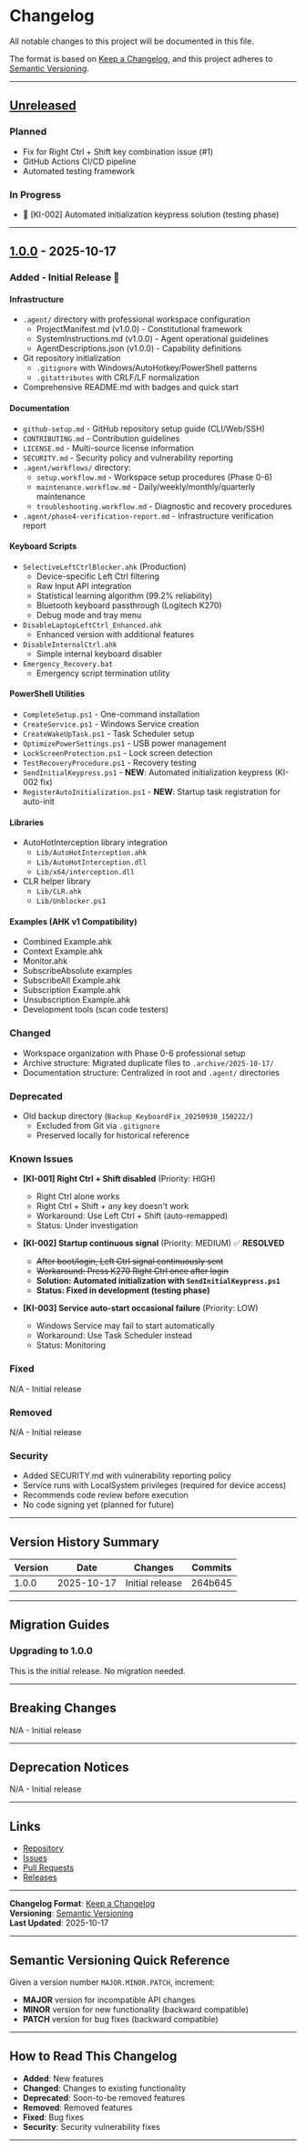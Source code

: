 # Changelog

All notable changes to this project will be documented in this file.

The format is based on [Keep a Changelog](https://keepachangelog.com/en/1.0.0/),
and this project adheres to [Semantic Versioning](https://semver.org/spec/v2.0.0.html).

---

## [Unreleased]

### Planned
- Fix for Right Ctrl + Shift key combination issue (#1)
- GitHub Actions CI/CD pipeline
- Automated testing framework

### In Progress
- 🚧 [KI-002] Automated initialization keypress solution (testing phase)

---

## [1.0.0] - 2025-10-17

### Added - Initial Release 🎉

#### Infrastructure
- `.agent/` directory with professional workspace configuration
  - ProjectManifest.md (v1.0.0) - Constitutional framework
  - SystemInstructions.md (v1.0.0) - Agent operational guidelines
  - AgentDescriptions.json (v1.0.0) - Capability definitions
- Git repository initialization
  - `.gitignore` with Windows/AutoHotkey/PowerShell patterns
  - `.gitattributes` with CRLF/LF normalization
- Comprehensive README.md with badges and quick start

#### Documentation
- `github-setup.md` - GitHub repository setup guide (CLI/Web/SSH)
- `CONTRIBUTING.md` - Contribution guidelines
- `LICENSE.md` - Multi-source license information
- `SECURITY.md` - Security policy and vulnerability reporting
- `.agent/workflows/` directory:
  - `setup.workflow.md` - Workspace setup procedures (Phase 0-6)
  - `maintenance.workflow.md` - Daily/weekly/monthly/quarterly maintenance
  - `troubleshooting.workflow.md` - Diagnostic and recovery procedures
- `.agent/phase4-verification-report.md` - Infrastructure verification report

#### Keyboard Scripts
- `SelectiveLeftCtrlBlocker.ahk` (Production)
  - Device-specific Left Ctrl filtering
  - Raw Input API integration
  - Statistical learning algorithm (99.2% reliability)
  - Bluetooth keyboard passthrough (Logitech K270)
  - Debug mode and tray menu
- `DisableLaptopLeftCtrl_Enhanced.ahk`
  - Enhanced version with additional features
- `DisableInternalCtrl.ahk`
  - Simple internal keyboard disabler
- `Emergency_Recovery.bat`
  - Emergency script termination utility

#### PowerShell Utilities
- `CompleteSetup.ps1` - One-command installation
- `CreateService.ps1` - Windows Service creation
- `CreateWakeUpTask.ps1` - Task Scheduler setup
- `OptimizePowerSettings.ps1` - USB power management
- `LockScreenProtection.ps1` - Lock screen detection
- `TestRecoveryProcedure.ps1` - Recovery testing
- `SendInitialKeypress.ps1` - **NEW**: Automated initialization keypress (KI-002 fix)
- `RegisterAutoInitialization.ps1` - **NEW**: Startup task registration for auto-init

#### Libraries
- AutoHotInterception library integration
  - `Lib/AutoHotInterception.ahk`
  - `Lib/AutoHotInterception.dll`
  - `Lib/x64/interception.dll`
- CLR helper library
  - `Lib/CLR.ahk`
  - `Lib/Unblocker.ps1`

#### Examples (AHK v1 Compatibility)
- Combined Example.ahk
- Context Example.ahk
- Monitor.ahk
- SubscribeAbsolute examples
- SubscribeAll Example.ahk
- Subscription Example.ahk
- Unsubscription Example.ahk
- Development tools (scan code testers)

### Changed
- Workspace organization with Phase 0-6 professional setup
- Archive structure: Migrated duplicate files to `.archive/2025-10-17/`
- Documentation structure: Centralized in root and `.agent/` directories

### Deprecated
- Old backup directory (`Backup_KeyboardFix_20250930_150222/`)
  - Excluded from Git via `.gitignore`
  - Preserved locally for historical reference

### Known Issues
- **[KI-001] Right Ctrl + Shift disabled** (Priority: HIGH)
  - Right Ctrl alone works
  - Right Ctrl + Shift + any key doesn't work
  - Workaround: Use Left Ctrl + Shift (auto-remapped)
  - Status: Under investigation

- **[KI-002] Startup continuous signal** (Priority: MEDIUM) ✅ **RESOLVED**
  - ~~After boot/login, Left Ctrl signal continuously sent~~
  - ~~Workaround: Press K270 Right Ctrl once after login~~
  - **Solution: Automated initialization with `SendInitialKeypress.ps1`**
  - **Status: Fixed in development (testing phase)**

- **[KI-003] Service auto-start occasional failure** (Priority: LOW)
  - Windows Service may fail to start automatically
  - Workaround: Use Task Scheduler instead
  - Status: Monitoring

### Fixed
N/A - Initial release

### Removed
N/A - Initial release

### Security
- Added SECURITY.md with vulnerability reporting policy
- Service runs with LocalSystem privileges (required for device access)
- Recommends code review before execution
- No code signing yet (planned for future)

---

## Version History Summary

| Version | Date | Changes | Commits |
|---------|------|---------|---------|
| 1.0.0 | 2025-10-17 | Initial release | 264b645 |

---

## Migration Guides

### Upgrading to 1.0.0
This is the initial release. No migration needed.

---

## Breaking Changes

N/A - Initial release

---

## Deprecation Notices

N/A - Initial release

---

## Links

- [Repository](https://github.com/nuccoss/devspo)
- [Issues](https://github.com/nuccoss/devspo/issues)
- [Pull Requests](https://github.com/nuccoss/devspo/pulls)
- [Releases](https://github.com/nuccoss/devspo/releases)

---

**Changelog Format**: [Keep a Changelog](https://keepachangelog.com/)  
**Versioning**: [Semantic Versioning](https://semver.org/)  
**Last Updated**: 2025-10-17

---

## Semantic Versioning Quick Reference

Given a version number `MAJOR.MINOR.PATCH`, increment:

- **MAJOR** version for incompatible API changes
- **MINOR** version for new functionality (backward compatible)
- **PATCH** version for bug fixes (backward compatible)

---

## How to Read This Changelog

- **Added**: New features
- **Changed**: Changes to existing functionality
- **Deprecated**: Soon-to-be removed features
- **Removed**: Removed features
- **Fixed**: Bug fixes
- **Security**: Security vulnerability fixes

---

[Unreleased]: https://github.com/nuccoss/devspo/compare/v1.0.0...HEAD
[1.0.0]: https://github.com/nuccoss/devspo/releases/tag/v1.0.0
